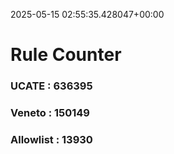 2025-05-15 02:55:35.428047+00:00
# Rule Counter 
 ### UCATE : 636395

 ### Veneto : 150149

 ### Allowlist : 13930